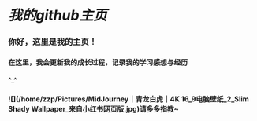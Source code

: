 # ***我的github主页***

### 你好，这里是我的主页！

#### 在这里，我会更新我的成长过程，记录我的学习感想与经历

^_^

#### ![](/home/zzp/Pictures/MidJourney｜青龙白虎｜4K 16_9电脑壁纸_2_Slim Shady Wallpaper_来自小红书网页版.jpg)请多多指教~
